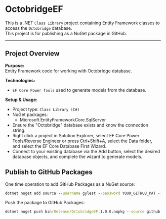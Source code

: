 # OctobridgeEF

This is a .NET `Class Library` project containing Entity Framework classes to access the `Octobridge` database.  
This project is for publishing as a NuGet package in GitHub.  

---

## Project Overview

**Purpose:**  
Entity Framework code for working with Octobridge database.  

**Technologies:**  
- `EF Core Power Tools` used to generate models from the database.  

**Setup & Usage:**  
- Project type: `Class Library (C#)`  
- NuGet packages:  
  - Microsoft.EntityFrameworkCore.SqlServer  
- Ensure the "Octobridge" database exists and know the connection string.  
- Right click a project in Solution Explorer, select EF Core Power Tools/Reverse Engineer or press Ctrl+Shift+A, select the Data folder, and select the EF Core Database First Wizard.  
- Connect to your existing database via the Add button, select the desired database objects, and complete the wizard to generate models.  


## Publish to GitHub Packages

One time operation to add GitHub Packages as a NuGet source:  

```cmd
dotnet nuget add source --username gylest --password YOUR_GITHUB_PAT --store-password-in-clear-text --name github "https://nuget.pkg.github.com/gylest/index.json"
```
Push the package to GitHub Packages:  

```cmd
dotnet nuget push bin/Release/OctobridgeEF.1.0.0.nupkg --source github
```
